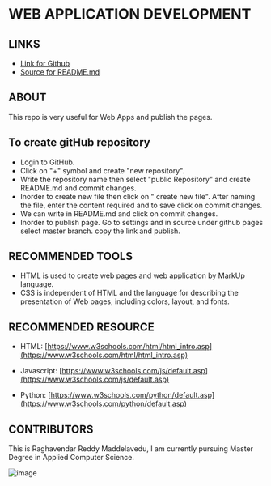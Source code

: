 # WEB APPLICATION DEVELOPMENT

## LINKS
- [Link for Github](https://mraghavendar.github.io/aboutme/"Page")
- [Source for README.md](https://github.com/MRaghavendar/aboutme)

## ABOUT
This repo is very useful for Web Apps and publish the pages.

## To create gitHub repository
- Login to GitHub.
- Click on "+" symbol and create "new repository".
- Write the repository name then select "public Repository" and create README.md and commit changes.
- Inorder to create new file then click on " create new file". After naming the file, enter the content required and to save click on       commit changes.
- We can write in README.md and click on commit changes.
- Inorder to publish page. Go to settings and in source under github pages select master branch. copy the link and publish.

## RECOMMENDED TOOLS
- HTML is used to create web pages and web application by MarkUp language.
- CSS is independent of HTML and the language for describing the presentation of Web pages, including colors, layout, and fonts.

## RECOMMENDED RESOURCE
- HTML: [https://www.w3schools.com/html/html_intro.asp](https://www.w3schools.com/html/html_intro.asp)

- Javascript: [https://www.w3schools.com/js/default.asp](https://www.w3schools.com/js/default.asp) 

- Python: [https://www.w3schools.com/python/default.asp](https://www.w3schools.com/python/default.asp)

## CONTRIBUTORS
This is Raghavendar Reddy Maddelavedu, I am currently pursuing Master Degree in Applied Computer Science.



![image](https://www.amnh.org/var/ezflow_site/storage/images/media/amnh/images/learn-teach/sos-images/partners/top-image/northwestmissouri-top_2x/2272565-1-eng-US/northwestmissouri-top_2x.jpg "NORTHWEST")
